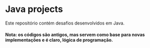# Java projects
Este repositório contém desafios desenvolvidos em Java. 

#### Nota: os códigos são antigos, mas servem como base para novas implementações e é claro, lógica de programação.
